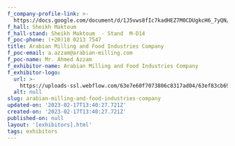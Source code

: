 ```yaml
---
f_company-profile-link: >-
  https://docs.google.com/document/d/1J5vws8fIc7kadHEZ7M0CDUgkcH6_7yQN/edit?usp=share_link&ouid=111844397792848099856&rtpof=true&sd=true
f_hall: Sheikh Maktoum
f_hall-stand: Sheikh Maktoum  - Stand  M-D14
f_poc-phone: (+20)10 0213 7547
title: Arabian Milling and Food Industries Company
f_poc-email: a.azzam@arabian-milling.com
f_poc-name: Mr. Ahmed Azzam
f_exhibitor-name: Arabian Milling and Food Industries Company
f_exhibitor-logo:
  url: >-
    https://uploads-ssl.webflow.com/63e7e60f7073806c8317ad04/63ef83cb69d550193eb69176_MWRlZQ.jpeg
  alt: null
slug: arabian-milling-and-food-industries-company
updated-on: '2023-02-17T13:40:27.721Z'
created-on: '2023-02-17T13:40:27.721Z'
published-on: null
layout: '[exhibitors].html'
tags: exhibitors
---
```




